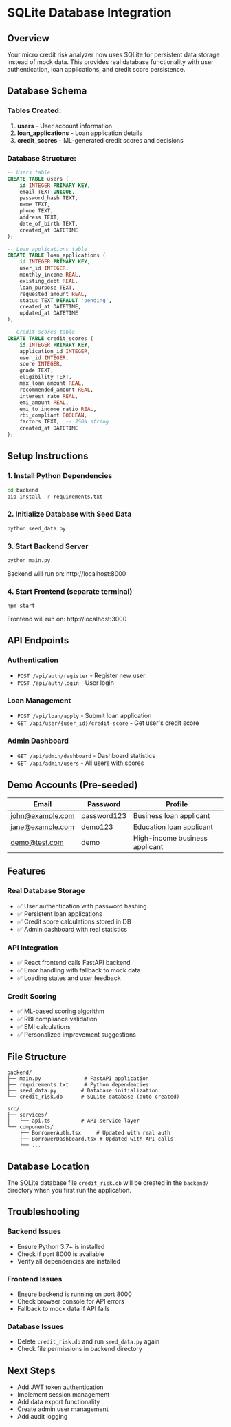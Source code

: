 # SQLite Database Integration

## Overview
Your micro credit risk analyzer now uses SQLite for persistent data storage instead of mock data. This provides real database functionality with user authentication, loan applications, and credit score persistence.

## Database Schema

### Tables Created:
1. **users** - User account information
2. **loan_applications** - Loan application details
3. **credit_scores** - ML-generated credit scores and decisions

### Database Structure:
```sql
-- Users table
CREATE TABLE users (
    id INTEGER PRIMARY KEY,
    email TEXT UNIQUE,
    password_hash TEXT,
    name TEXT,
    phone TEXT,
    address TEXT,
    date_of_birth TEXT,
    created_at DATETIME
);

-- Loan applications table  
CREATE TABLE loan_applications (
    id INTEGER PRIMARY KEY,
    user_id INTEGER,
    monthly_income REAL,
    existing_debt REAL,
    loan_purpose TEXT,
    requested_amount REAL,
    status TEXT DEFAULT 'pending',
    created_at DATETIME,
    updated_at DATETIME
);

-- Credit scores table
CREATE TABLE credit_scores (
    id INTEGER PRIMARY KEY,
    application_id INTEGER,
    user_id INTEGER,
    score INTEGER,
    grade TEXT,
    eligibility TEXT,
    max_loan_amount REAL,
    recommended_amount REAL,
    interest_rate REAL,
    emi_amount REAL,
    emi_to_income_ratio REAL,
    rbi_compliant BOOLEAN,
    factors TEXT,  -- JSON string
    created_at DATETIME
);
```

## Setup Instructions

### 1. Install Python Dependencies
```bash
cd backend
pip install -r requirements.txt
```

### 2. Initialize Database with Seed Data
```bash
python seed_data.py
```

### 3. Start Backend Server
```bash
python main.py
```
Backend will run on: http://localhost:8000

### 4. Start Frontend (separate terminal)
```bash
npm start
```
Frontend will run on: http://localhost:3000

## API Endpoints

### Authentication
- `POST /api/auth/register` - Register new user
- `POST /api/auth/login` - User login

### Loan Management
- `POST /api/loan/apply` - Submit loan application
- `GET /api/user/{user_id}/credit-score` - Get user's credit score

### Admin Dashboard
- `GET /api/admin/dashboard` - Dashboard statistics
- `GET /api/admin/users` - All users with scores

## Demo Accounts (Pre-seeded)

| Email | Password | Profile |
|-------|----------|---------|
| john@example.com | password123 | Business loan applicant |
| jane@example.com | demo123 | Education loan applicant |
| demo@test.com | demo | High-income business applicant |

## Features

### Real Database Storage
- ✅ User authentication with password hashing
- ✅ Persistent loan applications
- ✅ Credit score calculations stored in DB
- ✅ Admin dashboard with real statistics

### API Integration
- ✅ React frontend calls FastAPI backend
- ✅ Error handling with fallback to mock data
- ✅ Loading states and user feedback

### Credit Scoring
- ✅ ML-based scoring algorithm
- ✅ RBI compliance validation
- ✅ EMI calculations
- ✅ Personalized improvement suggestions

## File Structure
```
backend/
├── main.py              # FastAPI application
├── requirements.txt     # Python dependencies
├── seed_data.py        # Database initialization
└── credit_risk.db      # SQLite database (auto-created)

src/
├── services/
│   └── api.ts          # API service layer
└── components/
    ├── BorrowerAuth.tsx     # Updated with real auth
    ├── BorrowerDashboard.tsx # Updated with API calls
    └── ...
```

## Database Location
The SQLite database file `credit_risk.db` will be created in the `backend/` directory when you first run the application.

## Troubleshooting

### Backend Issues
- Ensure Python 3.7+ is installed
- Check if port 8000 is available
- Verify all dependencies are installed

### Frontend Issues
- Ensure backend is running on port 8000
- Check browser console for API errors
- Fallback to mock data if API fails

### Database Issues
- Delete `credit_risk.db` and run `seed_data.py` again
- Check file permissions in backend directory

## Next Steps
- Add JWT token authentication
- Implement session management
- Add data export functionality
- Create admin user management
- Add audit logging

